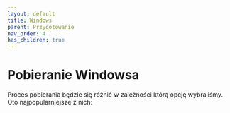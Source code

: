 ```yaml
---
layout: default
title: Windows
parent: Przygotowanie
nav_order: 4
has_children: true
---
```

<!-- markdownlint-disable MD025 -->
# Pobieranie Windowsa

Proces pobierania będzie się różnić w zależności którą opcję wybraliśmy. Oto najpopularniejsze z nich:
